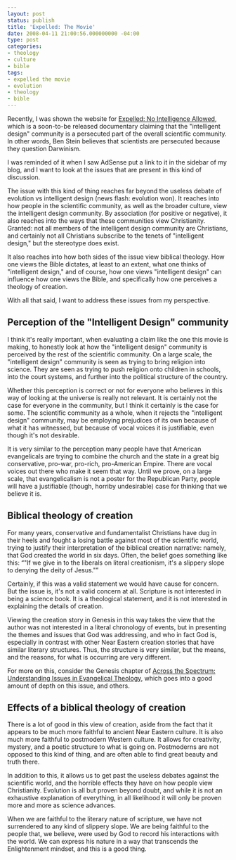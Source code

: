 ```yaml
---
layout: post
status: publish
title: 'Expelled: The Movie'
date: 2008-04-11 21:00:56.000000000 -04:00
type: post
categories:
- theology
- culture
- bible
tags:
- expelled the movie
- evolution
- theology
- bible
---
```

Recently, I was shown the website for <a href="http://www.expelledthemovie.com/">Expelled: No Intelligence Allowed</a>, which is a soon-to-be released documentary claiming that the "intelligent design" community is a persecuted part of the overall scientific community. In other words, Ben Stein believes that scientists are persecuted because they question Darwinism.

I was reminded of it when I saw AdSense put a link to it in the sidebar of my blog, and I want to look at the issues that are present in this kind of discussion.

The issue with this kind of thing reaches far beyond the useless debate of evolution vs intelligent design (news flash: evolution won). It reaches into how people in the scientific community, as well as the broader culture, view the intelligent design community. By association (for positive or negative), it also reaches into the ways that these communities view Christianity. Granted: not all members of the intelligent design community are Christians, and certainly not all Christians subscribe to the tenets of "intelligent design," but the stereotype does exist.

It also reaches into how both sides of the issue view biblical theology. How one views the Bible dictates, at least to an extent, what one thinks of "intelligent design," and of course, how one views "intelligent design" can influence how one views the Bible, and specifically how one perceives a theology of creation.

With all that said, I want to address these issues from my perspective.
<h2>Perception of the "Intelligent Design" community</h2>
I think it's really important, when evaluating a claim like the one this movie is making, to honestly look at how the "intelligent design" community is perceived by the rest of the scientific community. On a large scale, the "intelligent design" community is seen as trying to bring religion into science. They are seen as trying to push religion onto children in schools, into the court systems, and further into the political structure of the country.

Whether this perception is correct or not for everyone who believes in this way of looking at the universe is really not relevant. It is certainly not the case for everyone in the community, but I think it certainly is the case for some. The scientific community as a whole, when it rejects the "intelligent design" community, may be employing prejudices of its own because of what it has witnessed, but because of vocal voices it is justifiable, even though it's not desirable.

It is very similar to the perception many people have that American evangelicals are trying to combine the church and the state in a great big conservative, pro-war, pro-rich, pro-American Empire. There are vocal voices out there who make it seem that way. Until we prove, on a large scale, that evangelicalism is not a poster for the Republican Party, people will have a justifiable (though, horriby undesirable) case for thinking that we believe it is.
<h2>Biblical theology of creation</h2>
For many years, conservative and fundamentalist Christians have dug in their heels and fought a losing battle against most of the scientific world, trying to justify their interpretation of the biblical creation narrative: namely, that God created the world in six days. Often, the belief goes something like this: <q>"If we give in to the liberals on literal creationism, it's a slippery slope to denying the deity of Jesus."</q>

Certainly, if this was a valid statement we would have cause for concern. But the issue is, it's not a valid concern at all. Scripture is not interested in being a science book. It is a theological statement, and it is not interested in explaining the details of creation.

Viewing the creation story in Genesis in this way takes the view that the author was not interested in a literal chronology of events, but in presenting the themes and issues that God was addressing, and who in fact God is, especially in contrast with other Near Eastern creation stories that have similar literary structures. Thus, the structure is very similar, but the means, and the reasons, for what is occurring are very different.

For more on this, consider the Genesis chapter of <a href="http://www.amazon.com/gp/redirect.html?ie=UTF8&amp;location=http%3A%2F%2Fwww.amazon.com%2FAcross-Spectrum-Understanding-Evangelical-Theology%2Fdp%2F0801022762%3Fie%3DUTF8%26s%3Dbooks%26qid%3D1207879867%26sr%3D8-1&amp;tag=jonathanstega-20&amp;linkCode=ur2&amp;camp=1789&amp;creative=9325">Across the Spectrum: Understanding Issues in Evangelical Theology</a>, which goes into a good amount of depth on this issue, and others.
<h2>Effects of a biblical theology of creation</h2>
There is a lot of good in this view of creation, aside from the fact that it appears to be much more faithful to ancient Near Eastern culture. It is also much more faithful to postmodern Western culture. It allows for creativity, mystery, and a poetic structure to what is going on. Postmoderns are not opposed to this kind of thing, and are often able to find great beauty and truth there.

In addition to this, it allows us to get past the useless debates against the scientific world, and the horrible effects they have on how people view Christianity. Evolution is all but proven beyond doubt, and while it is not an exhaustive explanation of everything, in all likelihood it will only be proven more and more as science advances.

When we are faithful to the literary nature of scripture, we have not surrendered to any kind of slippery slope. We are being faithful to the people that, we believe, were used by God to record his interactions with the world. We can express his nature in a way that transcends the Enlightenment mindset, and this is a good thing.
